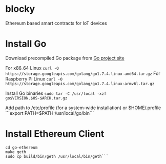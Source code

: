 # blocky
Ethereum based smart contracts for IoT devices



Install Go
==========
Download precompiled Go package from [Go project site](https://golang.org/dl)

For x86_64 Linux
```curl -O https://storage.googleapis.com/golang/go1.7.4.linux-amd64.tar.gz```
For Raspberry Pi Linux
```curl -O https://storage.googleapis.com/golang/go1.7.4.linux-armv6l.tar.gz```

Install Go binaries
```sudo tar -C /usr/local -xzf go$VERSION.$OS-$ARCH.tar.gz```

Add path to /etc/profile (for a system-wide installation) or $HOME/.profile
```export PATH=$PATH:/usr/local/go/bin```

Install Ethereum Client
=======================
```git clone https://github.com/ethereum/go-ethereum.git
cd go-ethereum
make geth
sudo cp build/bin/geth /usr/local/bin/geth```

